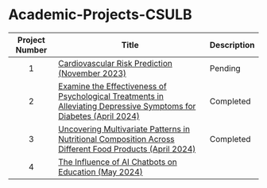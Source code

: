 # Academic-Projects-CSULB
| Project Number | Title | Description |
| :-----------: | ----------- |----------- |
| 1 | [Cardiovascular Risk Prediction (November 2023)](/Cardiovascular-Risk-Prediction-November-2023) | Pending   |                                                                                                                    |
| 2 | [Examine the Effectiveness of Psychological Treatments in Alleviating Depressive Symptoms for Diabetes (April 2024)](/Psychological-Treatments-Diabetes-April-2024) | Completed | Examined effectiveness of Cognitive Behavioral Therapy (CBT) and Mindfulness-Based Cognitive Therapy (MBCT) using Linear Mixed-Effect Regression Model. |
| 3 | [Uncovering Multivariate Patterns in Nutritional Composition Across Different Food Products (April 2024)](/Nutritional-Patterns-April-2024) | Completed | Applied Principal Component Analysis (PCA) to identify key relationships between vitamins and minerals across different food products. |
| 4 | [The Influence of AI Chatbots on Education (May 2024)](/AI-Chatbots-Education-May-2024)                                                                                                                 |
